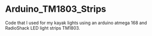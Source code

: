 # Arduino_TM1803_Strips
Code that I used for my kayak lights using an arduino atmega 168 and RadioShack LED light strips TM1803.
